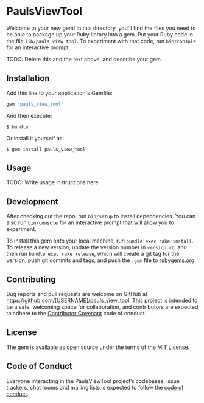 # PaulsViewTool

Welcome to your new gem! In this directory, you'll find the files you need to be able to package up your Ruby library into a gem. Put your Ruby code in the file `lib/pauls_view_tool`. To experiment with that code, run `bin/console` for an interactive prompt.

TODO: Delete this and the text above, and describe your gem

## Installation

Add this line to your application's Gemfile:

```ruby
gem 'pauls_view_tool'
```

And then execute:

    $ bundle

Or install it yourself as:

    $ gem install pauls_view_tool

## Usage

TODO: Write usage instructions here

## Development

After checking out the repo, run `bin/setup` to install dependencies. You can also run `bin/console` for an interactive prompt that will allow you to experiment.

To install this gem onto your local machine, run `bundle exec rake install`. To release a new version, update the version number in `version.rb`, and then run `bundle exec rake release`, which will create a git tag for the version, push git commits and tags, and push the `.gem` file to [rubygems.org](https://rubygems.org).

## Contributing

Bug reports and pull requests are welcome on GitHub at https://github.com/[USERNAME]/pauls_view_tool. This project is intended to be a safe, welcoming space for collaboration, and contributors are expected to adhere to the [Contributor Covenant](http://contributor-covenant.org) code of conduct.

## License

The gem is available as open source under the terms of the [MIT License](http://opensource.org/licenses/MIT).

## Code of Conduct

Everyone interacting in the PaulsViewTool project’s codebases, issue trackers, chat rooms and mailing lists is expected to follow the [code of conduct](https://github.com/[USERNAME]/pauls_view_tool/blob/master/CODE_OF_CONDUCT.md).
